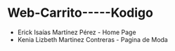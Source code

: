 # Web-Carrito-----Kodigo 
- Erick Isaías Martínez Pérez - Home Page
- Kenia Lizbeth Martinez Contreras - Pagina de Moda